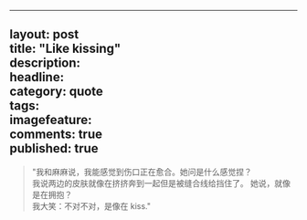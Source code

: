 
---
layout: post  
title: "Like kissing"  
description:   
headline:   
category: quote  
tags:   
  imagefeature:   
comments: true  
published: true  
---

> "我和麻麻说，我能感觉到伤口正在愈合。她问是什么感觉捏？  
> 我说两边的皮肤就像在挤挤奔到一起但是被缝合线给挡住了。
> 她说，就像是在拥抱？  
> 我大笑：不对不对，是像在 kiss."

